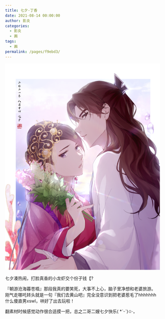 ```yaml
---
title: 七夕-丁香
date: 2021-08-14 00:00:00
author: 影炎
categories: 
  - 影炎
  - 画
tags: 
  - 画
permalink: /pages/f9ebd3/
---
```


![2021.8.14](/img/yingyan/2021.8.14.png)

七夕凑热闹，打脸真香的小龙虾交个份子钱【?

『朝游沧海暮苍梧』那段我真的要笑死，大事不上心，脑子里净想和老婆旅游。
刚气走哪吒转头就是一句『我们去黄山吧』完全没意识到把老婆惹毛了hhhhhhh
什么傻直男xswl，哄好了出去玩啦！

翻素材时候感觉动作很合适摸一把，总之二哥二嫂七夕快乐( *ˊᵕˋ)✩︎‧₊
